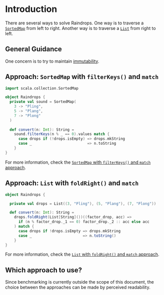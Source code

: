 # Introduction

There are several ways to solve Raindrops.
One way is to traverse a [`SortedMap`][sortedmap] from left to right.
Another way is to traverse a [`List`][list] from right to left.

## General Guidance

One concern is to try to maintain [immutability][immutability].

## Approach: `SortedMap` with `filterKeys()` and `match`

```scala
import scala.collection.SortedMap

object Raindrops {
  private val sound = SortedMap(
    3 -> "Pling",
    5 -> "Plang",
    7 -> "Plong"
  )
  
  def convert(n: Int): String =
    sound.filterKeys(n % _ == 0).values match {
      case drops if (!drops.isEmpty) => drops.mkString
      case _                         => n.toString
    }
}
```

For more information, check the [`SortedMap` with `filterKeys()` and `match` approach][approach-sortedmap-filterkeys-match].

## Approach: `List` with `foldRight()` and `match`

```scala
object Raindrops {

  private val drops = List((3, "Pling"), (5, "Plang"), (7, "Plong"))

  def convert(n: Int): String =
    drops.foldRight(List[String]())((factor_drop, acc) =>
      if (n % factor_drop._1 == 0) factor_drop._2 :: acc else acc
    ) match {
      case drops if !drops.isEmpty => drops.mkString
      case _                       => n.toString()
    }
}
```

For more information, check the [`List` with `foldRight()` and `match` approach][approach-list-foldright-match].

## Which approach to use?

Since benchmarking is currently outside the scope of this document, the choice between the approaches can be made by perceived readability.

[sortedmap]: https://www.scala-lang.org/api/2.13.6/scala/collection/immutable/SortedMap.html
[list]: https://www.scala-lang.org/api/2.13.6/scala/collection/immutable/List.html
[immutability]: https://alvinalexander.com/scala/scala-idiom-immutable-code-functional-programming-immutability/
[approach-sortedmap-filterkeys-match]: https://exercism.org/tracks/scala/exercises/raindrops/approaches/sortedmap-filterkeys-match
[approach-list-foldright-match]: https://exercism.org/tracks/scala/exercises/raindrops/approaches/list-foldright-match
